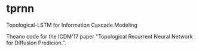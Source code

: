 # tprnn
Topological-LSTM for Information Cascade Modeling

Theano code for the ICDM'17 paper "Topological Recurrent Neural Network for Diffusion Predicion.".
